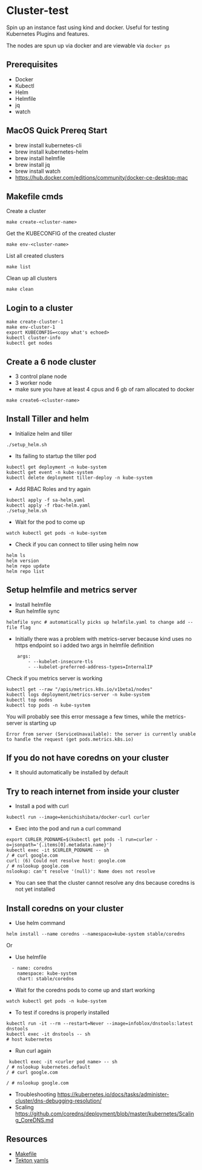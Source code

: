 Cluster-test
===============
Spin up an instance fast using kind and docker. 
Useful for testing Kubernetes Plugins and features.

The nodes are spun up via docker and are viewable via `docker ps`

Prerequisites
-----------
* Docker 
* Kubectl 
* Helm
* Helmfile
* jq
* watch

MacOS Quick Prereq Start
--------------
* brew install kubernetes-cli
* brew install kubernetes-helm
* brew install helmfile
* brew install jq 
* brew install watch
* https://hub.docker.com/editions/community/docker-ce-desktop-mac

Makefile cmds
--------------

Create a cluster 
```
make create-<cluster-name>
```

Get the KUBECONFIG of the created cluster
```
make env-<cluster-name>
```

List all created clusters
```
make list
```

Clean up all clusters

```
make clean
```

Login to a cluster
-------------
```
make create-cluster-1
make env-cluster-1
export KUBECONFIG=<copy what's echoed>
kubectl cluster-info
kubectl get nodes
```

Create a 6 node cluster
----------
* 3 control plane node
* 3 worker node
* make sure you have at least 4 cpus and 6 gb of ram allocated to docker
```
make create6-<cluster-name>
```

Install Tiller and helm
-------------------
* Initialize helm and tiller 

```
./setup_helm.sh
```

* Its failing to startup the tiller pod

```
kubectl get deployment -n kube-system
kubectl get event -n kube-system
kubectl delete deployment tiller-deploy -n kube-system
```

* Add RBAC Roles and try again

```
kubectl apply -f sa-helm.yaml
kubectl apply -f rbac-helm.yaml
./setup_helm.sh
```

* Wait for the pod to come up 
```
watch kubectl get pods -n kube-system
```

* Check if you can connect to tiller using helm now

```
helm ls
helm version
helm repo update 
helm repo list
```

Setup helmfile and metrics server
-------------
* Install helmfile
* Run helmfile sync 
```
helmfile sync # automatically picks up helmfile.yaml to change add --file flag
```
* Initially there was a problem with metrics-server because kind uses no https endpoint so i added two args in helmfile definition 
```
    args:
        - --kubelet-insecure-tls
        - --kubelet-preferred-address-types=InternalIP
```
Check if you metrics server is working

```
kubectl get --raw "/apis/metrics.k8s.io/v1beta1/nodes"
kubectl logs deployment/metrics-server -n kube-system
kubectl top nodes 
kubectl top pods -n kube-system
```

You will probably see this error message a few times, while the
metrics-server is starting up

```
Error from server (ServiceUnavailable): the server is currently unable to handle the request (get pods.metrics.k8s.io)
```

If you do not have coredns on your cluster
----------------------
* It should automatically be installed by default

Try to reach internet from inside your cluster
----------
* Install a pod with curl

```
kubectl run --image=kenichishibata/docker-curl curler
```

* Exec into the pod and run a curl command

```
export CURLER_PODNAME=$(kubectl get pods -l run=curler -o=jsonpath='{.items[0].metadata.name}')
kubectl exec -it $CURLER_PODNAME -- sh 
/ # curl google.com
curl: (6) Could not resolve host: google.com
/ # nslookup google.com
nslookup: can't resolve '(null)': Name does not resolve

```
* You can see that the cluster cannot resolve any dns because coredns is not  yet installed

Install coredns on your cluster
-------------

* Use helm command
```
helm install --name coredns --namespace=kube-system stable/coredns
```
Or 

* Use helmfile
```
  - name: coredns
    namespace: kube-system
    chart: stable/coredns
```
* Wait for the coredns pods to come up and start working
```
watch kubectl get pods -n kube-system

```
* To test if coredns is properly installed

```
kubectl run -it --rm --restart=Never --image=infoblox/dnstools:latest dnstools
kubectl exec -it dnstools -- sh 
# host kubernetes
```

* Run curl again

```
 kubectl exec -it <curler pod name> -- sh 
/ # nslookup kubernetes.default
/ # curl google.com

/ # nslookup google.com
```
* Troubleshooting https://kubernetes.io/docs/tasks/administer-cluster/dns-debugging-resolution/
* Scaling https://github.com/coredns/deployment/blob/master/kubernetes/Scaling_CoreDNS.md


Resources
----------
* [Makefile](https://garethr.dev/2019/05/ephemeral-kubernetes-clusters-with-kind-and-make/?utm_campaign=DevOpsLinks%20-%20Must-read%20Stories%20for%20Aspiring%20DevOps%20Professional&utm_content=%5BFaun%5D%20%F0%9F%90%AE%20DevOpsLinks%20%23167%3A%20Awesome%20Scalability%2C%20The%20Definitive%20Guide%20To%20Prometheus%20in%202019%20%26%20New%20Docker%20Vulnerability&utm_medium=email&utm_source=faun)
* [Tekton yamls](https://github.com/tektoncd/pipeline/blob/master/docs/tutorial.md)



